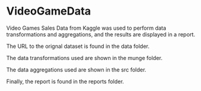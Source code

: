 # VideoGameData

Video Games Sales Data from Kaggle was used to perform data transformations and aggregations, and the results are displayed in a report.

The URL to the orignal dataset is found in the data folder.

The data transformations used are shown in the munge folder.

The data aggregations used are shown in the src folder. 

Finally, the report is found in the reports folder.
